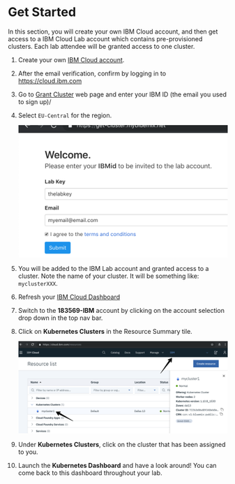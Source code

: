 # Get Started
In this section, you will create your own IBM Cloud account, and then get access to a IBM Cloud Lab account which contains pre-provisioned clusters. Each lab attendee will be granted access to one cluster.

1. Create your own [IBM Cloud account](https://cloud.ibm.com/registration/?cm_mmc=Email_Events-_-Developer_Innovation-_-WW_WW-_-yla\CodeThinkGov-IBMUSFederalTechnologyEvent\Mar2019\unknown\naeastdevadvgrp\unknown\unknown\unknown\artificial-intelligence\blockchain\blockchain\containers\devops\microservices\&cm_mmca1=000019RS&cm_mmca2=10004805&cm_mmca3=M99938765&cvosrc=email.Events.M99938765&cvo_campaign=000019RS).
2. After the email verification, confirm by logging in to https://cloud.ibm.com
3. Go to [Grant Cluster](https://grant-cluster-kubecon.mybluemix.net/) web page and enter your IBM ID (the email you used to sign up)/
4. Select `EU-Central` for the region.

    ![](README_images/get-cluster.png)

5. You will be added to the IBM Lab account and granted access to a cluster. Note the name of your cluster. It will be something like: `myclusterXXX`.
6. Refresh your [IBM Cloud Dashboard](https://cloud.ibm.com)
7. Switch to the **183569-IBM** account by clicking on the account selection drop down in the top nav bar.
8. Click on **Kubernetes Clusters** in the Resource Summary tile.

    ![](README_images/dashboard.png)

9. Under **Kubernetes Clusters**, click on the cluster that has been assigned to you.
10. Launch the **Kubernetes Dashboard** and have a look around! You can come back to this dashboard throughout your lab.
